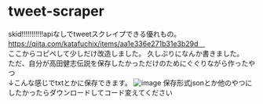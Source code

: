 # tweet-scraper
skid!!!!!!!!!!!apiなしでtweetスクレイプできる優れもの。https://qiita.com/katafuchix/items/aa1e336e271b31e3b29d　<br>ここからコピペして少しだけ改造しました。
久しぶりになんか書きました。<br>
ただ、自分が高田健志伝説を保存したかっただけのためにぐぐりながら作ったやつ<br>
↓こんな感じでtxtとかに保存できます。
![image](https://github.com/Nagatochyan/tweet-scraper/assets/94958239/af040a40-a2a5-4c5e-97d9-38ea88c4bd78)
保存形式jsonとか他のやつにしたかったらダウンロードしてコード変えてください
